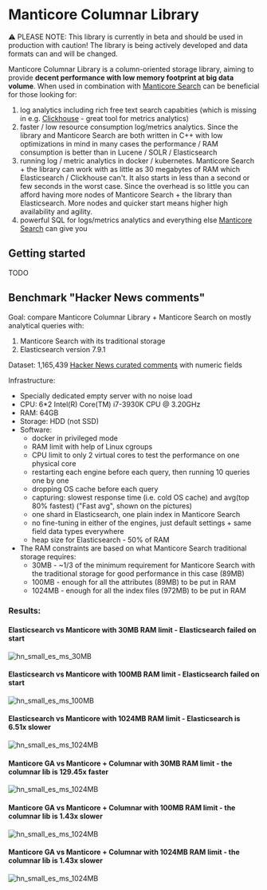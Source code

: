 # Manticore Columnar Library

⚠️ PLEASE NOTE: This library is currently in beta and should be used in production with caution! The library is being actively developed and data formats can and will be changed.

Manticore Columnar Library is a column-oriented storage library, aiming to provide **decent performance with low memory footprint at big data volume**.
When used in combination with [Manticore Search](https://github.com/manticoresoftware/manticoresearch) can be beneficial for those looking for:
1. log analytics including rich free text search capabities (which is missing in e.g. [Clickhouse](https://github.com/ClickHouse/ClickHouse) - great tool for metrics analytics)
2. faster / low resource consumption log/metrics analytics. Since the library and Manticore Search are both written in C++ with low optimizations in mind in many cases the performance / RAM consumption is better than in Lucene / SOLR / Elasticsearch
3. running log / metric analytics in docker / kubernetes. Manticore Search + the library can work with as little as 30 megabytes of RAM which Elasticsearch / Clickhouse can't. It also starts in less than a second or few seconds in the worst case. Since the overhead is so little you can afford having more nodes of Manticore Search + the library than Elasticsearch. More nodes and quicker start means higher high availability and agility.
4. powerful SQL for logs/metrics analytics and everything else [Manticore Search](https://github.com/manticoresoftware/manticoresearch) can give you

## Getting started

TODO

## Benchmark "Hacker News comments"

Goal: compare Manticore Columnar Library + Manticore Search on mostly analytical queries with:
1. Manticore Search with its traditional storage
2. Elasticsearch version 7.9.1

Dataset: 1,165,439 [Hacker News curated comments](https://zenodo.org/record/45901/) with numeric fields

Infrastructure: 
* Specially dedicated empty server with no noise load
* CPU: 6*2 Intel(R) Core(TM) i7-3930K CPU @ 3.20GHz
* RAM: 64GB
* Storage: HDD (not SSD)
* Software: 
  - docker in privileged mode
  - RAM limit with help of Linux cgroups
  - CPU limit to only 2 virtual cores to test the performance on one physical core
  - restarting each engine before each query, then running 10 queries one by one
  - dropping OS cache before each query
  - capturing: slowest response time (i.e. cold OS cache) and avg(top 80% fastest) ("Fast avg", shown on the pictures)
  - one shard in Elasticsearch, one plain index in Manticore Search
  - no fine-tuning in either of the engines, just default settings + same field data types everywhere
  - heap size for Elasticsearch - 50% of RAM
* The RAM constraints are based on what Manticore Search traditional storage requires: 
  - 30MB - ~1/3 of the minimum requirement for Manticore Search with the traditional storage for good performance in this case (89MB)
  - 100MB - enough for all the attributes (89MB) to be put in RAM
  - 1024MB - enough for all the index files (972MB) to be put in RAM

### Results:

#### Elasticsearch vs Manticore with 30MB RAM limit - Elasticsearch failed on start
![hn_small_es_ms_30MB](benchmarks/hn_small_es_ms_30MB.png)

#### Elasticsearch vs Manticore with 100MB RAM limit - Elasticsearch failed on start
![hn_small_es_ms_100MB](benchmarks/hn_small_es_ms_100MB.png)

#### Elasticsearch vs Manticore with 1024MB RAM limit - Elasticsearch is 6.51x slower
![hn_small_es_ms_1024MB](benchmarks/hn_small_es_ms_1024MB.png)

#### Manticore GA vs Manticore + Columnar with 30MB RAM limit - the columnar lib is 129.45x faster
![hn_small_es_ms_1024MB](benchmarks/hn_small_ma_co_30MB.png)

#### Manticore GA vs Manticore + Columnar with 100MB RAM limit - the columnar lib is 1.43x slower
![hn_small_es_ms_1024MB](benchmarks/hn_small_ma_co_100MB.png)

#### Manticore GA vs Manticore + Columnar with 1024MB RAM limit - the columnar lib is 1.43x slower
![hn_small_es_ms_1024MB](benchmarks/hn_small_ma_co_1024MB.png)

